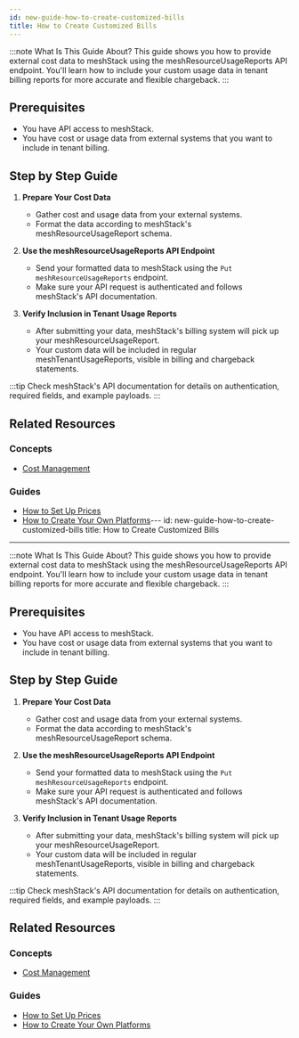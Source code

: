 ```yaml
---
id: new-guide-how-to-create-customized-bills
title: How to Create Customized Bills
---
```


:::note What Is This Guide About?
This guide shows you how to provide external cost data to meshStack using the meshResourceUsageReports API endpoint. You'll learn how to include your custom usage data in tenant billing reports for more accurate and flexible chargeback.
:::

## Prerequisites

- You have API access to meshStack.
- You have cost or usage data from external systems that you want to include in tenant billing.

## Step by Step Guide

1. **Prepare Your Cost Data**
   - Gather cost and usage data from your external systems.
   - Format the data according to meshStack's meshResourceUsageReport schema.

2. **Use the meshResourceUsageReports API Endpoint**
   - Send your formatted data to meshStack using the `Put meshResourceUsageReports` endpoint.
   - Make sure your API request is authenticated and follows meshStack's API documentation.

3. **Verify Inclusion in Tenant Usage Reports**
   - After submitting your data, meshStack's billing system will pick up your meshResourceUsageReport.
   - Your custom data will be included in regular meshTenantUsageReports, visible in billing and chargeback statements.

:::tip
Check meshStack's API documentation for details on authentication, required fields, and example payloads.
:::

## Related Resources

### Concepts

- [Cost Management](new-concept-cost-management.md)

### Guides

- [How to Set Up Prices](new-guide-how-to-set-up-prices.md)
- [How to Create Your Own Platforms](new-guide-how-to-create-own-platforms.md)---
id: new-guide-how-to-create-customized-bills
title: How to Create Customized Bills
---

:::note What Is This Guide About?
This guide shows you how to provide external cost data to meshStack using the meshResourceUsageReports API endpoint. You'll learn how to include your custom usage data in tenant billing reports for more accurate and flexible chargeback.
:::

## Prerequisites

- You have API access to meshStack.
- You have cost or usage data from external systems that you want to include in tenant billing.

## Step by Step Guide

1. **Prepare Your Cost Data**
   - Gather cost and usage data from your external systems.
   - Format the data according to meshStack's meshResourceUsageReport schema.

2. **Use the meshResourceUsageReports API Endpoint**
   - Send your formatted data to meshStack using the `Put meshResourceUsageReports` endpoint.
   - Make sure your API request is authenticated and follows meshStack's API documentation.

3. **Verify Inclusion in Tenant Usage Reports**
   - After submitting your data, meshStack's billing system will pick up your meshResourceUsageReport.
   - Your custom data will be included in regular meshTenantUsageReports, visible in billing and chargeback statements.

:::tip
Check meshStack's API documentation for details on authentication, required fields, and example payloads.
:::

## Related Resources

### Concepts

- [Cost Management](new-concept-cost-management.md)

### Guides

- [How to Set Up Prices](new-guide-how-to-set-up-prices.md)
- [How to Create Your Own Platforms](new-guide-how-to-provide-your-own-platform.md)